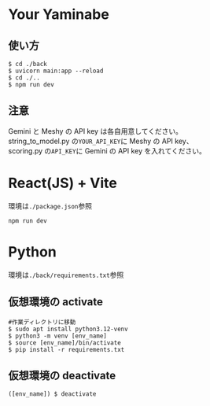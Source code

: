 # Your Yaminabe

## 使い方

```
$ cd ./back
$ uvicorn main:app --reload
$ cd ./..
$ npm run dev
```

## 注意

Gemini と Meshy の API key は各自用意してください。<br>
string_to_model.py の`YOUR_API_KEY`に Meshy の API key、<br>
scoring.py の`API_KEY`に Gemini の API key を入れてください。

# React(JS) + Vite

環境は`./package.json`参照

```
npm run dev
```

# Python

環境は`./back/requirements.txt`参照

## 仮想環境の activate

```
#作業ディレクトリに移動
$ sudo apt install python3.12-venv
$ python3 -m venv [env_name]
$ source [env_name]/bin/activate
$ pip install -r requirements.txt
```

## 仮想環境の deactivate

```
([env_name]) $ deactivate
```
